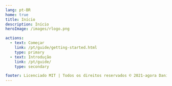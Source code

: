 ```yaml
---
lang: pt-BR
home: true
title: Início
description: Início
heroImage: /images/rlogo.png

actions:
  - text: Começar
    link: /pt/guide/getting-started.html
    type: primary
  - text: Introdução
    link: /pt/guide/
    type: secondary

footer: Licenciado MIT | Todos os direitos reservados © 2021-agora Daniel Kauffmann & Lucas Garcia 
---
```

